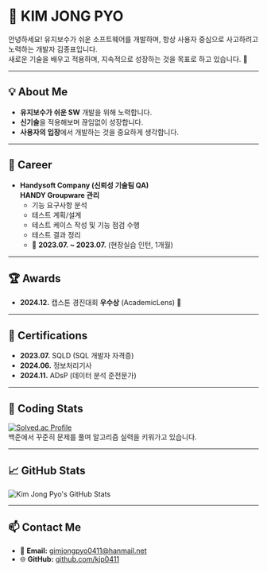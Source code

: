 # 👋 KIM JONG PYO  

안녕하세요! 유지보수가 쉬운 소프트웨어를 개발하며, 항상 사용자 중심으로 사고하려고 노력하는 개발자 김종표입니다.  
새로운 기술을 배우고 적용하며, 지속적으로 성장하는 것을 목표로 하고 있습니다. 🚀  

---

## 💡 About Me  
- **유지보수가 쉬운 SW** 개발을 위해 노력합니다.  
- **신기술**을 적용해보며 끊임없이 성장합니다.  
- **사용자의 입장**에서 개발하는 것을 중요하게 생각합니다.  

---

## 💼 Career  
- **Handysoft Company (신뢰성 기술팀 QA)**  
  **HANDY Groupware 관리**
  - 기능 요구사항 분석
  - 테스트 계획/설계
  - 테스트 케이스 작성 및 기능 점검 수행
  - 테스트 결과 정리
  - 📅 **2023.07. ~ 2023.07.** (현장실습 인턴, 1개월)

---

## 🏆 Awards  
- **2024.12.** 캡스톤 경진대회 **우수상** (AcademicLens) 🏅  

---

## 📜 Certifications  
- **2023.07.** SQLD (SQL 개발자 자격증)  
- **2024.06.** 정보처리기사  
- **2024.11.** ADsP (데이터 분석 준전문가)  

---

## 🔢 Coding Stats  
[![Solved.ac Profile](http://mazassumnida.wtf/api/v2/generate_badge?boj=kjp0411)](https://solved.ac/kjp0411/)  
백준에서 꾸준히 문제를 풀며 알고리즘 실력을 키워가고 있습니다.  

---

## 📈 GitHub Stats  
![Kim Jong Pyo's GitHub Stats](https://github-readme-stats.vercel.app/api?username=kjp0411&show_icons=true&theme=radical)  

---

## 📫 Contact Me  
- 📧 **Email:** [gimjongpyo0411@hanmail.net](mailto:gimjongpyo0411@hanmail.net)  
- 🌐 **GitHub:** [github.com/kjp0411](https://github.com/kjp0411)  

